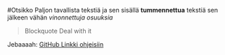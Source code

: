 #Otsikko
Paljon tavallista tekstiä ja sen sisällä **tummennettua** tekstiä
sen jälkeen vähän *vinonnettuja osuuksia*
> Blockquote
> Deal with it

Jebaaaah:
[GitHub Linkki ohjeisiin](https://github.com/kapistelijaJami/otm2016/blob/master/dokumentointi/kaytto-ohje.md)
